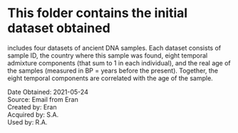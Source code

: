 # This folder contains the initial dataset obtained

includes four datasets of ancient DNA samples. Each dataset consists of sample ID, the country where this sample was found, eight temporal admixture components (that sum to 1 in each individual), and the real age of the samples (measured in BP = years before the present). Together, the eight temporal components are correlated with the age of the sample.

Date Obtained: 2021-05-24  
Source: Email from Eran   
Created by: Eran   
Acquired by: S.A.   
Used by: R.A.   